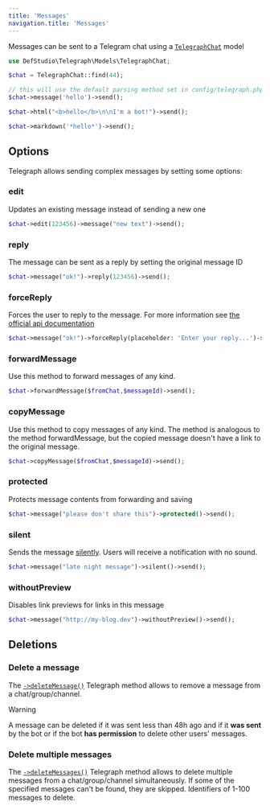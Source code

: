 ```yaml
---
title: 'Messages'
navigation.title: 'Messages'
---
```


Messages can be sent to a Telegram chat using a [`TelegraphChat`](/docs/14.models/2.telegraph-chat.md) model

```php
use DefStudio\Telegraph\Models\TelegraphChat;

$chat = TelegraphChat::find(44);

// this will use the default parsing method set in config/telegraph.php
$chat->message('hello')->send();

$chat->html("<b>hello</b>\n\nI'm a bot!")->send();

$chat->markdown('*hello*')->send();
```

## Options

Telegraph allows sending complex messages by setting some options:

### edit

Updates an existing message instead of sending a new one


```php
$chat->edit(123456)->message("new text")->send();
```

### reply

The message can be sent as a reply by setting the original message ID

```php
$chat->message("ok!")->reply(123456)->send();
```

### forceReply

Forces the user to reply to the message. For more information see [the official api documentation](https://core.telegram.org/bots/api#forcereply)

```php
$chat->message("ok!")->forceReply(placeholder: 'Enter your reply...')->send();
```

### forwardMessage
<a id='forward-message'></a>


Use this method to forward messages of any kind.

```php
$chat->forwardMessage($fromChat,$messageId)->send();

```
### copyMessage
<a id='copy-message'></a>

Use this method to copy messages of any kind.
The method is analogous to the method forwardMessage, but the copied message doesn't have a link to the original message.

```php
$chat->copyMessage($fromChat,$messageId)->send();
```

### protected

Protects message contents from forwarding and saving

```php
$chat->message("please don't share this")->protected()->send();
```

### silent

Sends the message [silently](https://telegram.org/blog/channels-2-0#silent-messages). Users will receive a notification with no sound.

```php
$chat->message("late night message")->silent()->send();
```

### withoutPreview
<a id='without-preview'></a>

Disables link previews for links in this message

```php
$chat->message("http://my-blog.dev")->withoutPreview()->send();
```

## Deletions 

### Delete a message

The [`->deleteMessage()`](/docs/13.api/2.chats.md#delete-message) Telegraph method allows to remove a message from a chat/group/channel.

> [!WARNING]
> A message can be deleted if it was sent less than 48h ago and if it **was sent** by the bot or if the bot **has permission** to delete other users' messages.

### Delete multiple messages

The [`->deleteMessages()`](/docs/13.api/2.chats.md#delete-messages) Telegraph method allows to delete multiple messages from a chat/group/channel simultaneously. If some of the specified messages can't be found, they are skipped. Identifiers of 1-100 messages to delete.
